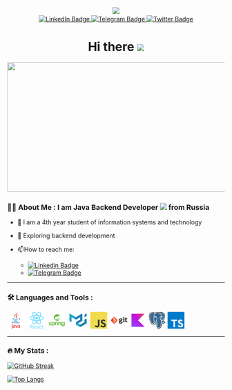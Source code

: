<div id="header" align="center">
    <img src="https://media.giphy.com/media/M9gbBd9nbDrOTu1Mqx/giphy.gif" width="100" />
</div>
<div id="badges" align="center">
    <a href="https://www.linkedin.com/in/alexey-ryzhkov-777425233/">
        <img src="https://img.shields.io/badge/LinkedIn-blue?style=for-the-badge&logo=linkedin&logoColor=white"
            alt="LinkedIn Badge" alt="LinkedIn Badge" />
    </a>
    <a href="https://t.me/ryzhkovAlexey">
        <img src="https://img.shields.io/badge/Telegram-blue?style=for-the-badge&logo=telegram&logoColor=white"
            alt="Telegram Badge" />
    </a>
    <a href="https://twitter.com/AlexeyRyzhkov_">
        <img src="https://img.shields.io/badge/Twitter-blue?style=for-the-badge&logo=twitter&logoColor=white"
            alt="Twitter Badge" />
    </a>
</div>
<img src="https://komarev.com/ghpvc/?username=RyjkovAlexey&style=flat-square&color=blue" alt="" align="right"/>
<h1 align="center">
    Hi there
    <img src="https://media.giphy.com/media/hvRJCLFzcasrR4ia7z/giphy.gif" width="30px" />
</h1>
<div align="center">
  <img src="https://media.giphy.com/media/dWesBcTLavkZuG35MI/giphy.gif" width="600" height="300"/>
</div>

### :man_technologist: About Me : I am Java Backend Developer <img src="https://media.giphy.com/media/WUlplcMpOCEmTGBtBW/giphy.gif" width="30"> from Russia

- :telescope: I am a 4th year student of information systems and technology

- :seedling: Exploring backend development

- :mailbox:How to reach me: 
  - [![Linkedin Badge](https://img.shields.io/badge/-alexey-blue?style=flat&logo=Linkedin&logoColor=white)](https://www.linkedin.com/in/alexey-ryzhkov-777425233/)
  - [![Telegram Badge](https://img.shields.io/badge/-@ryzhkovAlexey-blue?style=flat&logo=Telegram&logoColor=white)](https://t.me/ryzhkovAlexey)

---

### :hammer_and_wrench: Languages and Tools :
<div>
    <img src="https://github.com/devicons/devicon/blob/master/icons/java/java-original-wordmark.svg" title="Java" alt="Java" width="40" height="40"/>&nbsp;
  <img src="https://github.com/devicons/devicon/blob/master/icons/react/react-original-wordmark.svg" title="React" alt="React" width="40" height="40"/>&nbsp;
  <img src="https://github.com/devicons/devicon/blob/master/icons/spring/spring-original-wordmark.svg" title="Spring" alt="Spring" width="40" height="40"/>&nbsp;
  <img src="https://github.com/devicons/devicon/blob/master/icons/materialui/materialui-original.svg" title="Material UI" alt="Material UI" width="40" height="40"/>&nbsp;
  <img src="https://github.com/devicons/devicon/blob/master/icons/javascript/javascript-original.svg" title="JavaScript" alt="JavaScript" width="40" height="40"/>&nbsp;
  <img src="https://github.com/devicons/devicon/blob/master/icons/git/git-original-wordmark.svg" title="Git" **alt="Git" width="40" height="40"/>
  <img src="https://github.com/devicons/devicon/blob/master/icons/kotlin/kotlin-original.svg" title="Kotlin" **alt="Kotlin" width="40" height="40"/>
  <img src="https://github.com/devicons/devicon/blob/master/icons/postgresql/postgresql-original.svg" title="Postgres" **alt="Postgres" width="40" height="40"/>
  <img src="https://github.com/devicons/devicon/blob/master/icons/typescript/typescript-original.svg" title="Typescript" **alt="Typescript" width="40" height="40"/>
</div>

---

### :fire: My Stats :

[![GitHub Streak](https://streak-stats.demolab.com?user=RyjkovAlexey&theme=dracula&hide_border=true)](https://git.io/streak-stats)

[![Top Langs](https://github-readme-stats.vercel.app/api/top-langs/?username=RyjkovAlexey&layout=compact&theme=vision-friendly-dark)](https://github.com/anuraghazra/github-readme-stats)
